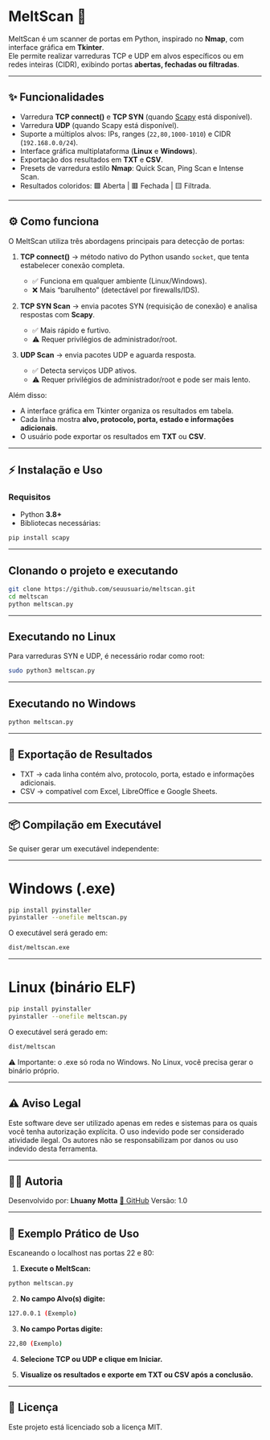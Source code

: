 # MeltScan 🔎

MeltScan é um scanner de portas em Python, inspirado no **Nmap**, com interface gráfica em **Tkinter**.  
Ele permite realizar varreduras TCP e UDP em alvos específicos ou em redes inteiras (CIDR), exibindo portas **abertas, fechadas ou filtradas**.  

---

## ✨ Funcionalidades

- Varredura **TCP connect()** e **TCP SYN** (quando [Scapy](https://scapy.net) está disponível).  
- Varredura **UDP** (quando Scapy está disponível).  
- Suporte a múltiplos alvos: IPs, ranges (`22,80,1000-1010`) e CIDR (`192.168.0.0/24`).  
- Interface gráfica multiplataforma (**Linux** e **Windows**).  
- Exportação dos resultados em **TXT** e **CSV**.  
- Presets de varredura estilo **Nmap**: Quick Scan, Ping Scan e Intense Scan.  
- Resultados coloridos: 🟩 Aberta | 🟥 Fechada | 🟨 Filtrada.  

---

## ⚙️ Como funciona

O MeltScan utiliza três abordagens principais para detecção de portas:  

1. **TCP connect()** → método nativo do Python usando `socket`, que tenta estabelecer conexão completa.  
   - ✅ Funciona em qualquer ambiente (Linux/Windows).  
   - ❌ Mais “barulhento” (detectável por firewalls/IDS).  

2. **TCP SYN Scan** → envia pacotes SYN (requisição de conexão) e analisa respostas com **Scapy**.  
   - ✅ Mais rápido e furtivo.  
   - ⚠️ Requer privilégios de administrador/root.  

3. **UDP Scan** → envia pacotes UDP e aguarda resposta.  
   - ✅ Detecta serviços UDP ativos.  
   - ⚠️ Requer privilégios de administrador/root e pode ser mais lento.  

Além disso:  
- A interface gráfica em Tkinter organiza os resultados em tabela.  
- Cada linha mostra **alvo, protocolo, porta, estado e informações adicionais**.  
- O usuário pode exportar os resultados em **TXT** ou **CSV**.  

---

## ⚡ Instalação e Uso

### Requisitos

- Python **3.8+**  
- Bibliotecas necessárias:  

```bash
pip install scapy
```

---

## Clonando o projeto e executando

```bash
git clone https://github.com/seuusuario/meltscan.git
cd meltscan
python meltscan.py
```

---

## Executando no Linux

Para varreduras SYN e UDP, é necessário rodar como root:

```bash
sudo python3 meltscan.py
```

---

## Executando no Windows

```bash
python meltscan.py
```

---

## 📂 Exportação de Resultados

- TXT → cada linha contém alvo, protocolo, porta, estado e informações adicionais.
- CSV → compatível com Excel, LibreOffice e Google Sheets.

---

## 📦 Compilação em Executável

Se quiser gerar um executável independente:

---

# Windows (.exe)

```bash
pip install pyinstaller
pyinstaller --onefile meltscan.py
```

O executável será gerado em:

```bash
dist/meltscan.exe
```

---

# Linux (binário ELF)

```bash
pip install pyinstaller
pyinstaller --onefile meltscan.py
```

O executável será gerado em:

```bash
dist/meltscan
```

⚠️ Importante: o .exe só roda no Windows. No Linux, você precisa gerar o binário próprio.

---

## ⚠️ Aviso Legal

Este software deve ser utilizado apenas em redes e sistemas para os quais você tenha autorização explícita.
O uso indevido pode ser considerado atividade ilegal.
Os autores não se responsabilizam por danos ou uso indevido desta ferramenta.

---

## 🙋‍♀️ Autoria

Desenvolvido por: **Lhuany Motta** [🔗 GitHub](https://github.com/LhuanyMotta)
Versão: 1.0

---

## 📝 Exemplo Prático de Uso

Escaneando o localhost nas portas 22 e 80:
1. **Execute o MeltScan:**

```bash
python meltscan.py
```

2. **No campo Alvo(s) digite:**

```bash
127.0.0.1 (Exemplo)
```

3. **No campo Portas digite:**

```bash
22,80 (Exemplo)
```

4. **Selecione TCP ou UDP e clique em Iniciar.**

5. **Visualize os resultados e exporte em TXT ou CSV após a conclusão.**

---

## 📜 Licença

Este projeto está licenciado sob a licença MIT.

